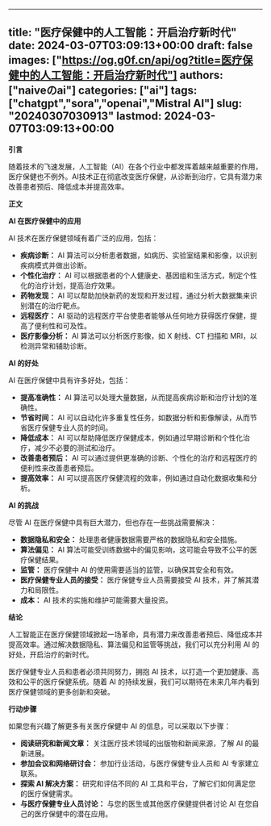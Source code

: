 
---
title: "医疗保健中的人工智能：开启治疗新时代"
date: 2024-03-07T03:09:13+00:00
draft: false
images: ["https://og.g0f.cn/api/og?title=医疗保健中的人工智能：开启治疗新时代"]
authors: ["naiveのai"]
categories: ["ai"]
tags: ["chatgpt","sora","openai","Mistral AI"]
slug: "20240307030913"
lastmod: 2024-03-07T03:09:13+00:00
---
**引言**

随着技术的飞速发展，人工智能（AI）在各个行业中都发挥着越来越重要的作用，医疗保健也不例外。AI技术正在彻底改变医疗保健，从诊断到治疗，它具有潜力来改善患者预后、降低成本并提高效率。

**正文**

**AI 在医疗保健中的应用**

AI 技术在医疗保健领域有着广泛的应用，包括：

- **疾病诊断：** AI 算法可以分析患者数据，如病历、实验室结果和影像，以识别疾病模式并做出诊断。
- **个性化治疗：** AI 可以根据患者的个人健康史、基因组和生活方式，制定个性化的治疗计划，提高治疗效果。
- **药物发现：** AI 可以帮助加快新药的发现和开发过程，通过分析大数据集来识别潜在的治疗靶点。
- **远程医疗：** AI 驱动的远程医疗平台使患者能够从任何地方获得医疗保健，提高了便利性和可及性。
- **医疗影像分析：** AI 算法可以分析医疗影像，如 X 射线、CT 扫描和 MRI，以检测异常和辅助诊断。

**AI 的好处**

AI 在医疗保健中具有许多好处，包括：

- **提高准确性：** AI 算法可以处理大量数据，从而提高疾病诊断和治疗计划的准确性。
- **节省时间：** AI 可以自动化许多重复性任务，如数据分析和影像解读，从而节省医疗保健专业人员的时间。
- **降低成本：** AI 可以帮助降低医疗保健成本，例如通过早期诊断和个性化治疗，减少不必要的测试和治疗。
- **改善患者预后：** AI 可以通过提供更准确的诊断、个性化的治疗和远程医疗的便利性来改善患者预后。
- **提高效率：** AI 可以提高医疗保健流程的效率，例如通过自动化数据收集和分析。

**AI 的挑战**

尽管 AI 在医疗保健中具有巨大潜力，但也存在一些挑战需要解决：

- **数据隐私和安全：** 处理患者健康数据需要严格的数据隐私和安全措施。
- **算法偏见：** AI 算法可能受训练数据中的偏见影响，这可能会导致不公平的医疗保健结果。
- **监管：** 医疗保健中 AI 的使用需要适当的监管，以确保其安全和有效。
- **医疗保健专业人员的接受：** 医疗保健专业人员需要接受 AI 技术，并了解其潜力和局限性。
- **成本：** AI 技术的实施和维护可能需要大量投资。

**结论**

人工智能正在医疗保健领域掀起一场革命，具有潜力来改善患者预后、降低成本并提高效率。通过解决数据隐私、算法偏见和监管等挑战，我们可以充分利用 AI 的好处，开启治疗的新时代。

医疗保健专业人员和患者必须共同努力，拥抱 AI 技术，以打造一个更加健康、高效和公平的医疗保健系统。随着 AI 的持续发展，我们可以期待在未来几年内看到医疗保健领域的更多创新和突破。

**行动步骤**

如果您有兴趣了解更多有关医疗保健中 AI 的信息，可以采取以下步骤：

- **阅读研究和新闻文章：** 关注医疗技术领域的出版物和新闻来源，了解 AI 的最新进展。
- **参加会议和网络研讨会：** 参加行业活动，与医疗保健专业人员和 AI 专家建立联系。
- **探索 AI 解决方案：** 研究和评估不同的 AI 工具和平台，了解它们如何满足您的医疗保健需求。
- **与医疗保健专业人员讨论：** 与您的医生或其他医疗保健提供者讨论 AI 在您自己的医疗保健中的潜在应用。